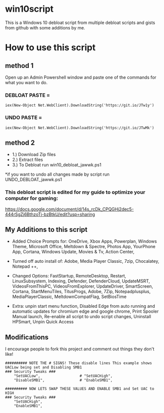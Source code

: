 # win10script
This is a Windows 10 debloat script from multiple debloat scripts and gists from github with some additions by me.

# How to use this script
## method 1
Open up an Admin Powershell window and paste one of the commands for what you want to do.
### DEBLOAT PASTE = 
`iex(New-Object Net.WebClient).DownloadString('https://git.io/JTw1y')`

### UNDO PASTE = 
`iex(New-Object Net.WebClient).DownloadString('https://git.io/JTwMk')`

## method 2

- 1.) Download Zip files 
- 2.) Extract files  
- 3.) To Debloat run win10_debloat_jawwk.ps1 

*if you want to undo all changes made by script run UNDO_DEBLOAT_jawwk.ps1



### This debloat script is edited for my guide to optimize your computer for gaming: 
https://docs.google.com/document/d/14s_rcDk_CPQGHj2dec5-444rSgZj6BthzoTj-bzBtkU/edit?usp=sharing


## My Additions to this script

- Added Choice Prompts for: 
         OneDrive,
         Xbox Apps,
         Powerplan,
         Windows Theme,
         Microsoft Office,
         Meltdown & Spectre,
         Photos App,
         YourPhone App,
         Cortana,
         Windows Update,
         Movies & Tv,
	 Action Center,

 - Turned off auto install of: 
         Adobe,
         Media Player Classic,
         7zip,
         Chocalatey,
         Notepad ++,

 - Changed Options: 
         FastStartup,
         RemoteDesktop,
         Restart,
         LinuxSubsystem,
         Indexing,
         Defender,
         DefenderCloud,
         UpdateMSRT,
         VideosFromThisPC,
         VideosFromExplorer,
         UpdateDriver,
         SmartScreen,
         Cortana,
         StartMenuTiles,
         TitusProgs,
         Adobe,
         7Zip,
         Notepadplusplus,
         MediaPlayerClassic,
         MeltdownCompatFlag,
	 SetBiosTime

- Extra: 
         unpin start menu function,
         Disabled Edge from auto running and automatic updates for chromium edge and google chrome,
         Print Spooler Manual launch,
         Re-enable all script to undo script changes,
	 Uninstall HPSmart,
	 Unpin Quick Access


## Modifications
I encourage people to fork this project and comment out things they don't like!

```
########## NOTE THE # SIGNS! These disable lines This example shows UACLow being set and Disabling SMB1
### Security Tweaks ###
	"SetUACLow",                  # "SetUACHigh",
	"DisableSMB1",                # "EnableSMB1",

########## NOW LETS SWAP THESE VALUES AND ENABLE SMB1 and Set UAC to HIGH
### Security Tweaks ###
	"SetUACHigh",
	"EnableSMB1",
```

